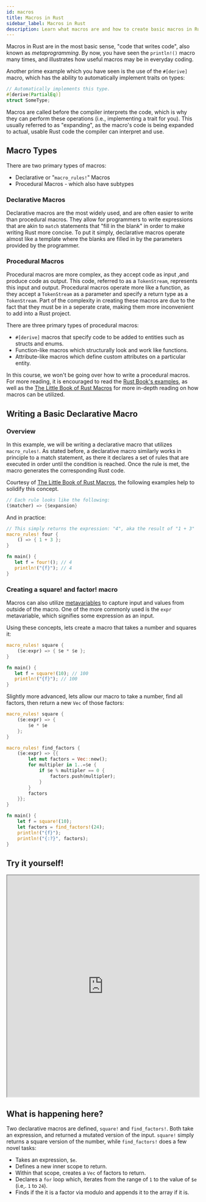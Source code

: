 ```yaml
---
id: macros
title: Macros in Rust
sidebar_label: Macros in Rust
description: Learn what macros are and how to create basic macros in Rust.
---
```


Macros in Rust are in the most basic sense, "code that writes code", also known as *metaprogramming*.  By now, you have seen the `println!()` macro many times, and illustrates how useful macros may be in everyday coding.

Another prime example which you have seen is the use of the `#[derive]` macro, which has the ability to automatically implement traits on types: 

```rust
// Automatically implements this type.
#[derive(PartialEq)]
struct SomeType;
```

Macros are called before the compiler interprets the code, which is why they can perform these operations (i.e., implementing a trait for you).  This usually referred to as "expanding", as the macro's code is being expanded to actual, usable Rust code the compiler can interpret and use.

## Macro Types

There are two primary types of macros:

- Declarative or "`macro_rules!`" Macros
- Procedural Macros - which also have subtypes

### Declarative Macros

Declarative macros are the most widely used, and are often easier to write than procedural macros.  They allow for programmers to write expressions that are akin to `match` statements that "fill in the blank" in order to make writing Rust more concise.  To put it simply, declarative macros operate almost like a template where the blanks are filled in by the parameters provided by the programmer.

### Procedural Macros

Procedural macros are more complex, as they accept code as input ,and produce code as output. This code, referred to as a `TokenStream`, represents this input and output.  Procedural macros operate more like a function, as they accept a `TokenStream` as a parameter and specify a return type as a `TokenStream`. Part of the complexity in creating these macros are due to the fact that they must be in a seperate crate, making them more inconvenient to add into a Rust project.

There are three primary types of procedural macros:

- `#[derive]` macros that specify code to be added to entities such as structs and enums.
- Function-like macros which structurally look and work like functions.
- Attribute-like macros which define custom attributes on a particular entity.

In this course, we won't be going over how to write a procedural macros.  For more reading, it is encouraged to read the [Rust Book's examples](https://doc.rust-lang.org/book/ch19-06-macros.html), as well as the [The Little Book of Rust Macros](https://veykril.github.io/tlborm/) for more in-depth reading on how macros can be utilized. 

## Writing a Basic Declarative Macro


### Overview

In this example, we will be writing a declarative macro that utilizes `macro_rules!`.  As stated before, a declarative macro similarly works in principle to a match statement, as there it declares a set of rules that are executed in order until the condition is reached.  Once the rule is met, the macro generates the corresponding Rust code.

Courtesy of [The Little Book of Rust Macros](https://veykril.github.io/tlborm/decl-macros/macros-methodical.html), the following examples help to solidify this concept.

```rust
// Each rule looks like the following: 
($matcher) => {$expansion}
```

And in practice: 

```rust
// This simply returns the expression: "4", aka the result of "1 + 3"
macro_rules! four {
    () => { 1 + 3 };
}

fn main() {
   let f = four!(); // 4
   println!("{f}"); // 4
}
```

### Creating a square! and factor! macro

Macros can also utilize [metavariables](https://veykril.github.io/tlborm/decl-macros/macros-methodical.html#metavariables) to capture input and values from outside of the macro. One of the more commonly used is the `expr` metavariable, which signifies some expression as an input.

Using these concepts, lets create a macro that takes a number and squares it: 

```rust
macro_rules! square {
    ($e:expr) => { $e * $e };
}

fn main() {
   let f = square!(10); // 100
   println!("{f}"); // 100
}
```

Slightly more advanced, lets allow our macro to take a number, find all factors, then return a new `Vec` of those factors:

```rust
macro_rules! square {
    ($e:expr) => {
        $e * $e
    };
}

macro_rules! find_factors {
    ($e:expr) => {{
        let mut factors = Vec::new();
        for multipler in 1..=$e {
            if $e % multipler == 0 {
                factors.push(multipler);
            }
        }
        factors
    }};
}

fn main() {
    let f = square!(10);
    let factors = find_factors!(24);
    println!("{f}");
    println!("{:?}", factors);
}
```

## Try it yourself!

<iframe width="100%" height="580" src="https://play.rust-lang.org/?version=stable&mode=debug&edition=2021&code=macro_rules%21+square+%7B%0A++++%28%24e%3Aexpr%29+%3D%3E+%7B%0A++++++++%24e+*+%24e%0A++++%7D%3B%0A%7D%0A%0Amacro_rules%21+find_factors+%7B%0A++++%28%24e%3Aexpr%29+%3D%3E+%7B%7B%0A++++++++let+mut+factors+%3D+Vec%3A%3Anew%28%29%3B%0A++++++++for+multipler+in+1..%3D%24e+%7B%0A++++++++++++if+%24e+%25+multipler+%3D%3D+0+%7B%0A++++++++++++++++factors.push%28multipler%29%3B%0A++++++++++++%7D%0A++++++++%7D%0A++++++++factors%0A++++%7D%7D%3B%0A%7D%0A%0Afn+main%28%29+%7B%0A++++let+f+%3D+square%21%2810%29%3B%0A++++let+factors+%3D+find_factors%21%2824%29%3B%0A++++println%21%28%22%7Bf%7D%22%29%3B%0A++++println%21%28%22%7B%3A%3F%7D%22%2C+factors%29%3B%0A%7D%0A"></iframe>

## What is happening here?

Two declarative macros are defined, `square!` and `find_factors!`.  Both take an expression, and returned a mutated version of the input.  `square!` simply returns a square version of the number, while `find_factors!` does a few novel tasks: 

- Takes an expression, `$e`.
- Defines a new inner scope to return.
- Within that scope, creates a `Vec` of factors to return.
- Declares a `for` loop which, iterates from the range of `1` to the value of `$e` (i.e,. `1` to `24`).
- Finds if the it is a factor via modulo and appends it to the array if it is.